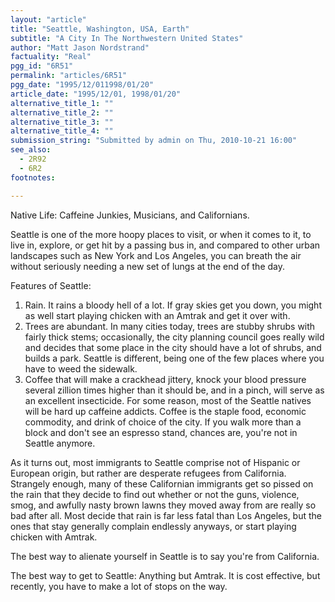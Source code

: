 ```yaml
---
layout: "article"
title: "Seattle, Washington, USA, Earth"
subtitle: "A City In The Northwestern United States"
author: "Matt Jason Nordstrand"
factuality: "Real"
pgg_id: "6R51"
permalink: "articles/6R51"
pgg_date: "1995/12/011998/01/20"
article_date: "1995/12/01, 1998/01/20"
alternative_title_1: ""
alternative_title_2: ""
alternative_title_3: ""
alternative_title_4: ""
submission_string: "Submitted by admin on Thu, 2010-10-21 16:00"
see_also:
  - 2R92
  - 6R2
footnotes: 

---
```

<div>
<p>Native Life: Caffeine Junkies, Musicians, and Californians.</p>
<p>Seattle is one of the more hoopy places to visit, or when it comes to it, to live in, explore, or get hit by a passing bus in, and compared to other urban landscapes such as New York and Los Angeles, you can breath the air without seriously needing a new set of lungs at the end of the day.</p>
<p>Features of Seattle:</p>
<ol>
<li value="1">Rain. It rains a bloody hell of a lot. If gray skies get you down, you might as well start playing chicken with an Amtrak and get it over with.</li>
<li value="2">Trees are abundant. In many cities today, trees are stubby shrubs with fairly thick stems; occasionally, the city planning council goes really wild and decides that some place in the city should have a lot of shrubs, and builds a park. Seattle is different, being one of the few places where you have to weed the sidewalk.</li>
<li value="3">Coffee that will make a crackhead jittery, knock your blood pressure several zillion times higher than it should be, and in a pinch, will serve as an excellent insecticide. For some reason, most of the Seattle natives will be hard up caffeine addicts. Coffee is the staple food, economic commodity, and drink of choice of the city. If you walk more than a block and don't see an espresso stand, chances are, you're not in Seattle anymore.</li>
</ol>
<p>As it turns out, most immigrants to Seattle comprise not of Hispanic or European origin, but rather are desperate refugees from California. Strangely enough, many of these Californian immigrants get so pissed on the rain that they decide to find out whether or not the guns, violence, smog, and awfully nasty brown lawns they moved away from are really so bad after all. Most decide that rain is far less fatal than Los Angeles, but the ones that stay generally complain endlessly anyways, or start playing chicken with Amtrak.</p>
<p>The best way to alienate yourself in Seattle is to say you're from California.</p>
<p>The best way to get to Seattle: Anything but Amtrak. It is cost effective, but recently, you have to make a lot of stops on the way.</p>
</div>
